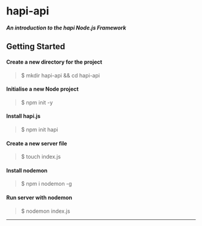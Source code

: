 # hapi-api

***An introduction to the hapi Node.js Framework***


## Getting Started

#### Create a new directory for the project
> $ mkdir hapi-api && cd hapi-api

#### Initialise a new Node project
> $ npm init -y

#### Install hapi.js
> $ npm init hapi

#### Create a new server file
> $ touch index.js

#### Install nodemon
> $ npm i nodemon -g

#### Run server with nodemon
> $ nodemon index.js

***
